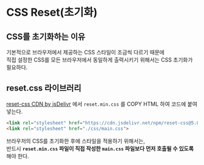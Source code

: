 # CSS Reset(초기화)

## CSS를 초기화하는 이유
기본적으로 브라우저에서 제공하는 CSS 스타일이 조금씩 다르기 때문에    
직접 설정한 CSS를 모든 브라우저에서 동일하게 출력시키기 위해서는 CSS 초기화가 필요하다. 

## reset.css 라이브러리 
[reset-css CDN by jsDelivr](https://www.jsdelivr.com/package/npm/reset-css) 에서 
`reset.min.css` 를 COPY HTML 하여 코드에 붙여넣는다. 

```html
<link rel="stylesheet" href="https://cdn.jsdelivr.net/npm/reset-css@5.0.1/reset.min.css">
<link rel="stylesheet" href="./css/main.css">
```

브라우저의 CSS를 초기화한 후에 스타일을 적용하기 위해서는,   
반드시 **`reset.min.css` 파일이 직접 작성한 `main.css` 파일보다 먼저 호출될 수 있도록** 해야 한다.     
 